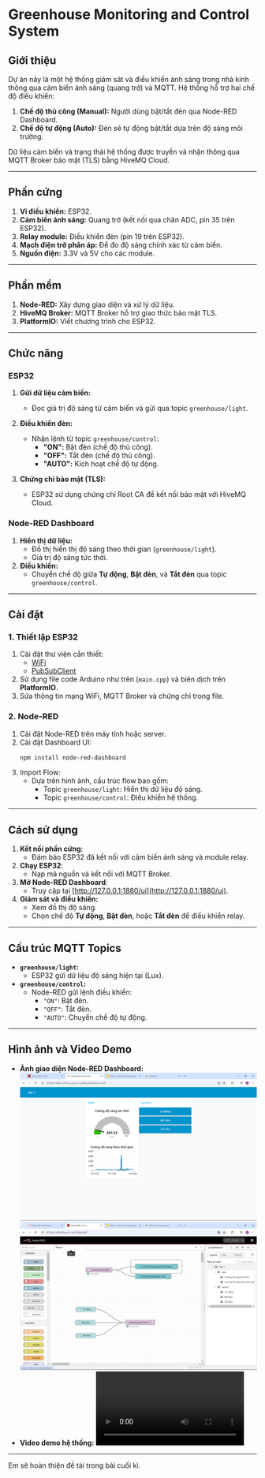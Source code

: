 
# **Greenhouse Monitoring and Control System**

## **Giới thiệu**
Dự án này là một hệ thống giám sát và điều khiển ánh sáng trong nhà kính thông qua cảm biến ánh sáng (quang trở) và MQTT. 
Hệ thống hỗ trợ hai chế độ điều khiển:
1. **Chế độ thủ công (Manual):** Người dùng bật/tắt đèn qua Node-RED Dashboard.
2. **Chế độ tự động (Auto):** Đèn sẽ tự động bật/tắt dựa trên độ sáng môi trường.

Dữ liệu cảm biến và trạng thái hệ thống được truyền và nhận thông qua MQTT Broker bảo mật (TLS) bằng HiveMQ Cloud.

---

## **Phần cứng**
1. **Vi điều khiển:** ESP32.
2. **Cảm biến ánh sáng:** Quang trở (kết nối qua chân ADC, pin 35 trên ESP32).
3. **Relay module:** Điều khiển đèn (pin 19 trên ESP32).
4. **Mạch điện trở phân áp:** Để đo độ sáng chính xác từ cảm biến.
5. **Nguồn điện:** 3.3V và 5V cho các module.

---

## **Phần mềm**
1. **Node-RED:** Xây dựng giao diện và xử lý dữ liệu.
2. **HiveMQ Broker:** MQTT Broker hỗ trợ giao thức bảo mật TLS.
3. **PlatformIO:** Viết chương trình cho ESP32.

---

## **Chức năng**
### **ESP32**
1. **Gửi dữ liệu cảm biến:**
   - Đọc giá trị độ sáng từ cảm biến và gửi qua topic `greenhouse/light`.
2. **Điều khiển đèn:**
   - Nhận lệnh từ topic `greenhouse/control`:
     - **"ON":** Bật đèn (chế độ thủ công).
     - **"OFF":** Tắt đèn (chế độ thủ công).
     - **"AUTO":** Kích hoạt chế độ tự động.

3. **Chứng chỉ bảo mật (TLS):**
   - ESP32 sử dụng chứng chỉ Root CA để kết nối bảo mật với HiveMQ Cloud.

### **Node-RED Dashboard**
1. **Hiển thị dữ liệu:**
   - Đồ thị hiển thị độ sáng theo thời gian (`greenhouse/light`).
   - Giá trị độ sáng tức thời.
2. **Điều khiển:**
   - Chuyển chế độ giữa **Tự động**, **Bật đèn**, và **Tắt đèn** qua topic `greenhouse/control`.

---

## **Cài đặt**
### **1. Thiết lập ESP32**
1. Cài đặt thư viện cần thiết:
   - [WiFi](https://platformio.org/lib/show/870/WiFi)
   - [PubSubClient](https://platformio.org/lib/show/89/PubSubClient)
2. Sử dụng file code Arduino như trên (`main.cpp`) và biên dịch trên **PlatformIO**.
3. Sửa thông tin mạng WiFi, MQTT Broker và chứng chỉ trong file.

### **2. Node-RED**
1. Cài đặt Node-RED trên máy tính hoặc server.
2. Cài đặt Dashboard UI:
   ```bash
   npm install node-red-dashboard
   ```
3. Import Flow:
   - Dựa trên hình ảnh, cấu trúc flow bao gồm:
     - Topic `greenhouse/light`: Hiển thị dữ liệu độ sáng.
     - Topic `greenhouse/control`: Điều khiển hệ thống.

---

## **Cách sử dụng**
1. **Kết nối phần cứng**:
   - Đảm bảo ESP32 đã kết nối với cảm biến ánh sáng và module relay.
2. **Chạy ESP32**:
   - Nạp mã nguồn và kết nối với MQTT Broker.
3. **Mở Node-RED Dashboard**:
   - Truy cập tại [http://127.0.0.1:1880/ui](http://127.0.0.1:1880/ui).
4. **Giám sát và điều khiển:**
   - Xem đồ thị độ sáng.
   - Chọn chế độ **Tự động**, **Bật đèn**, hoặc **Tắt đèn** để điều khiển relay.

---

## **Cấu trúc MQTT Topics**
- **`greenhouse/light`:**
  - ESP32 gửi dữ liệu độ sáng hiện tại (Lux).
- **`greenhouse/control`:**
  - Node-RED gửi lệnh điều khiển:
    - `"ON"`: Bật đèn.
    - `"OFF"`: Tắt đèn.
    - `"AUTO"`: Chuyển chế độ tự động.

---

## **Hình ảnh và Video Demo**
- **Ảnh giao diện Node-RED Dashboard:** 
  ![node-red-1](images/node-red-1.png)
  ![node-red-2](images/node-red-2.png)
- **Video demo hệ thống:** 
  ![video demo](video/demo.mp4)


---

Em sẽ hoàn thiện đề tài trong bài cuối kì.
